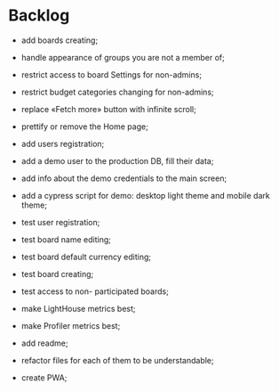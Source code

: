 # Backlog

- add boards creating;
- handle appearance of groups you are not a member of;
- restrict access to board Settings for non-admins;
- restrict budget categories changing for non-admins;
- replace «Fetch more» button with infinite scroll;
- prettify or remove the Home page;
- add users registration;

- add a demo user to the production DB, fill their data;
- add info about the demo credentials to the main screen;
- add a cypress script for demo: desktop light theme and mobile dark theme;

- test user registration;
- test board name editing;
- test board default currency editing;
- test board creating;
- test access to non- participated boards;

- make LightHouse metrics best;
- make Profiler metrics best;

- add readme;
- refactor files for each of them to be understandable;

- create PWA;
